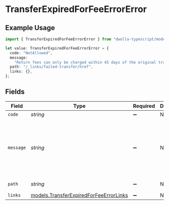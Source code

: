 # TransferExpiredForFeeErrorError

## Example Usage

```typescript
import { TransferExpiredForFeeErrorError } from "dwolla-typescript/models";

let value: TransferExpiredForFeeErrorError = {
  code: "NotAllowed",
  message:
    "Return fees can only be charged within 45 days of the original transfer's settlement date.",
  path: "/_links/failed-transfer/href",
  links: {},
};
```

## Fields

| Field                                                                                      | Type                                                                                       | Required                                                                                   | Description                                                                                | Example                                                                                    |
| ------------------------------------------------------------------------------------------ | ------------------------------------------------------------------------------------------ | ------------------------------------------------------------------------------------------ | ------------------------------------------------------------------------------------------ | ------------------------------------------------------------------------------------------ |
| `code`                                                                                     | *string*                                                                                   | :heavy_minus_sign:                                                                         | N/A                                                                                        | NotAllowed                                                                                 |
| `message`                                                                                  | *string*                                                                                   | :heavy_minus_sign:                                                                         | N/A                                                                                        | Return fees can only be charged within 45 days of the original transfer's settlement date. |
| `path`                                                                                     | *string*                                                                                   | :heavy_minus_sign:                                                                         | N/A                                                                                        | /_links/failed-transfer/href                                                               |
| `links`                                                                                    | [models.TransferExpiredForFeeErrorLinks](../models/transferexpiredforfeeerrorlinks.md)     | :heavy_minus_sign:                                                                         | N/A                                                                                        | {}                                                                                         |